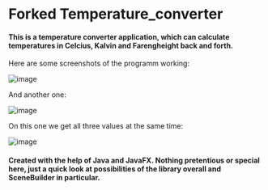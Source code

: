 # Forked Temperature_converter
#### This is a temperature converter application, which can calculate temperatures in Celcius, Kalvin and Farengheight back and forth. 
Here are some screenshots of the programm working: 

![image](https://user-images.githubusercontent.com/106056121/209562168-4fcc448b-055e-4ed9-aba9-cd313fdf4782.png) 

And another one:

![image](https://user-images.githubusercontent.com/106056121/209562197-e94f453e-8f41-4c8d-ab8b-daecc56ef95e.png) 


On this one we get all three values at the same time:

![image](https://user-images.githubusercontent.com/106056121/209562595-9f445a16-4d27-4f1e-afd9-5e428ff22bae.png)


#### Created with the help of Java and JavaFX. Nothing pretentious or special here, just a quick look at possibilities of the library overall and SceneBuilder in particular.
